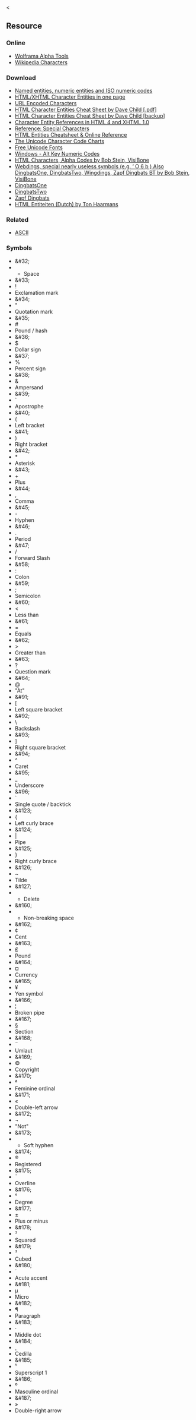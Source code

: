 &lt;

Resource
--------

### Online

-   [Wolframa Alpha Tools](http://www.wolframalpha.com/examples/CharacterEncodings.html)
-   [Wikipedia Characters](http://en.wikipedia.org/wiki/Character_(computing))

### Download

-   [Named entities, numeric entities and ISO numeric codes](static/cs/charsandentities.pdf)
-   [HTML/XHTML Character Entities in one page](http://www.html.su/entities.html)
-   [URL Encoded Characters](http://www.html.su/urlencoding.html)
-   [HTML Character Entities Cheat Sheet by Dave Child \[.pdf\]](http://www.addedbytes.com/cheat-sheets/html-character-entities-cheat-sheet/)
-   [HTML Character Entities Cheat Sheet by Dave Child \[backup\]](static/cs/characters_cheat_sheet.pdf)
-   [Character Entity References in HTML 4 and XHTML 1.0](http://www.elizabethcastro.com/html/extras/entities.html)
-   [Reference: Special Characters](http://www.webmonkey.com/webmonkey/reference/special_characters/)
-   [HTML Entities Cheatsheet & Online Reference](http://www.explainth.at/en/qr/hent.shtml)
-   [The Unicode Character Code Charts](http://www.utf.ru/)
-   [Free Unicode Fonts](http://www.font.su/)
-   [Windows - Alt Key Numeric Codes](http://tlt.its.psu.edu/suggestions/international/accents/codealt.html)
-   [HTML Characters, Alpha Codes by Bob Stein, VisiBone](http://www.visibone.com/htmlref/char/ceralpha.htm)
-   [Webdings, special nearly useless symbols (e.g. ‘ O 6 þ ) Also DingbatsOne, DingbatsTwo, Wingdings, Zapf Dingbats BT by Bob Stein, VisiBone](http://www.visibone.com/htmlref/char/webdings.html)
-   [DingbatsOne](http://www.visibone.com/htmlref/char/DingbatsOne.html)
-   [DingbatsTwo](http://www.visibone.com/htmlref/char/DingbatsTwo.html)
-   [Zapf Dingbats](http://www.visibone.com/htmlref/char/ZapfDingbatsBt.html)
-   [HTML Entiteiten (Dutch) by Ton Haarmans](http://www.wideopenwin.com/html-entiteiten)

### Related

-   [ASCII](ascii.html "ASCII Cheat Sheet")

### Symbols

-   &\#32;
-   -   Space
-   &\#33;
-   !
-   Exclam­ation mark
-   &\#34;
-   "
-   Quotation mark
-   &\#35;
-   \#
-   Pound / hash
-   &\#36;
-   $
-   Dollar sign
-   &\#37;
-   %
-   Percent sign
-   &\#38;
-   &
-   Ampersand
-   &\#39;
-   \`
-   Apostrophe
-   &\#40;
-   (
-   Left bracket
-   &\#41;
-   )
-   Right bracket
-   &\#42;
-   \*
-   Asterisk
-   &\#43;
-   \+
-   Plus
-   &\#44;
-   ,
-   Comma
-   &\#45;
-   \-
-   Hyphen
-   &\#46;
-   .
-   Period
-   &\#47;
-   /
-   Forward Slash
-   &\#58;
-   :
-   Colon
-   &\#59;
-   ;
-   Semicolon
-   &\#60;
-   &lt;
-   Less than
-   &\#61;
-   =
-   Equals
-   &\#62;
-   &gt;
-   Greater than
-   &\#63;
-   ?
-   Question mark
-   &\#64;
-   @
-   "­At"
-   &\#91;
-   \[
-   Left square bracket
-   &\#92;
-   \\
-   Backslash
-   &\#93;
-   \]
-   Right square bracket
-   &\#94;
-   ^
-   Caret
-   &\#95;
-   \_
-   Underscore
-   &\#96;
-   \`
-   Single quote / backtick
-   &\#123;
-   {
-   Left curly brace
-   &\#124;
-   |
-   Pipe
-   &\#125;
-   }
-   Right curly brace
-   &\#126;
-   ~
-   Tilde
-   &\#127;
-   -   Delete
-   &\#160;
-   -   Non-breaking space
-   &\#162;
-   ¢
-   Cent
-   &\#163;
-   £
-   Pound
-   &\#164;
-   ¤
-   Currency
-   &\#165;
-   ¥
-   Yen symbol
-   &\#166;
-   ¦
-   Broken pipe
-   &\#167;
-   §
-   Section
-   &\#168;
-   ¨
-   Umlaut
-   &\#169;
-   ©
-   Copyright
-   &\#170;
-   ª
-   Feminine ordinal
-   &\#171;
-   «
-   Double­-left arrow
-   &\#172;
-   ¬
-   "­Not­"
-   &\#173;
-   -   Soft hyphen
-   &\#174;
-   ®
-   Registered
-   &\#175;
-   ¯
-   Overline
-   &\#176;
-   °
-   Degree
-   &\#177;
-   ±
-   Plus or minus
-   &\#178;
-   ²
-   Squared
-   &\#179;
-   ³
-   Cubed
-   &\#180;
-   ´
-   Acute accent
-   &\#181;
-   µ
-   Micro
-   &\#182;
-   ¶
-   Paragraph
-   &\#183;
-   ·
-   Middle dot
-   &\#184;
-   ¸
-   Cedilla
-   &\#185;
-   ¹
-   Supers­cript 1
-   &\#186;
-   º
-   Masculine ordinal
-   &\#187;
-   »
-   Double­-right arrow
